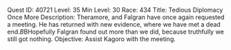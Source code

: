 Quest ID: 40721
Level: 35
Min Level: 30
Race: 434
Title: Tedious Diplomacy Once More
Description: Theramore, and Falgran have once again requested a meeting. He has returned with new evidence, where we have met a dead end.$B$BHopefully Falgran found out more than we did, because truthfully we still got nothing.
Objective: Assist Kagoro with the meeting.
